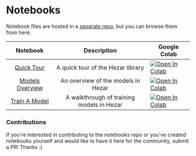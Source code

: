 # Notebooks
Notebook files are hosted in a [separate repo](https://github.com/hezarai/notebooks), but you can browse them from here. 

|                                             Notebook                                             |                Description                | Google Colab                                                                                                                                                                      |
|:------------------------------------------------------------------------------------------------:|:-----------------------------------------:|-----------------------------------------------------------------------------------------------------------------------------------------------------------------------------------|
|     [Quick Tour](https://github.com/hezarai/notebooks/blob/main/hezar/00_quick_start.ipynb)      |     A quick tour of the Hezar library     | [![Open In Colab](https://colab.research.google.com/assets/colab-badge.svg)](https://colab.research.google.com/github/hezarai/notebooks/blob/main/hezar/00_quick_start.ipynb)     |
| [Models Overview](https://github.com/hezarai/notebooks/blob/main/hezar/01_models_overview.ipynb) |    An overview of the models in Hezar     | [![Open In Colab](https://colab.research.google.com/assets/colab-badge.svg)](https://colab.research.google.com/github/hezarai/notebooks/blob/main/hezar/01_models_overview.ipynb) |
|   [Train A Model](https://github.com/hezarai/notebooks/blob/main/hezar/02_train_a_model.ipynb)   | A walkthrough of training models in Hezar | [![Open In Colab](https://colab.research.google.com/assets/colab-badge.svg)](https://colab.research.google.com/github/hezarai/notebooks/blob/main/hezar/02_train_a_model.ipynb)   |

### Contributions
If you're interested in contributing to the notebooks repo or you've created notebooks yourself and would like to have it here for the community, submit a PR! Thanks :)
